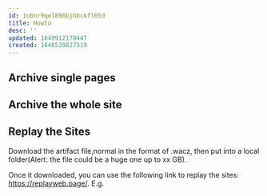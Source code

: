 ```yaml
---
id: iu6nr9qel896bjhbckfl05d
title: Howto
desc: ''
updated: 1649912178447
created: 1648539827519
---
```



## Archive single pages



## Archive the whole site



## Replay the Sites

Download the artifact file,normal in the format of .wacz, then put into a local folder(Alert: the file could be a huge one up to xx GB). 

Once it downloaded, you can use the following link to replay the sites: https://replayweb.page/. E.g.  




